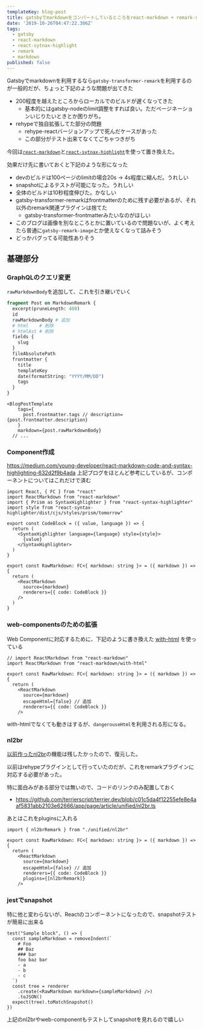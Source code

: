 ```yaml
---
templateKey: blog-post
title: gatsbyでmarkdownをコンバートしているところをreact-markdown + remark-syntax-highlightに置き換える
date: '2019-10-26T04:47:22.306Z'
tags:
  - gatsby
  - react-markdown
  - react-sytnax-highlight
  - remark
  - markdown
published: false
---
```


Gatsbyでmarkdownを利用するなら`gatsby-transformer-remark`を利用するのが一般的だが、ちょっと下記のような問題が出てきた

* 200程度を越えたところからローカルでのビルドが遅くなってきた
  * 基本的にはgatsby-nodeのlimit調整をすれば良い。ただページネーションいじりたいときとか困りがち。
* rehypeで独自拡張してた部分の問題
  * rehype-reactバージョンアップで死んだケースがあった
  * この部分がテスト出来てなくてごちゃつきがち

今回は[`react-markdown`](https://github.com/rexxars/react-markdown#parsing-html)と[`react-sytnax-highlight`](https://github.com/conorhastings/react-syntax-highlighter)を使って置き換えた。

効果だけ先に書いておくと下記のような形になった

* devのビルドは100ページのlimitの場合20s -> 4s程度に縮んだ。うれしい
* snapshotによるテストが可能になった。うれしい
* 全体のビルドは10秒程度伸びた。かなしい
* gatsby-transformer-remarkはfrontmatterのために残す必要があるが、それ以外のremark関連プラグインは捨てた
  * gatsby-transformer-frontmatterみたいなのがほしい
* このブログは画像を別なところとかに置いているので問題ないが、よく考えたら普通に`gatsby-remark-image`とか使えなくなって詰みそう
* どっかバグってる可能性ありそう

## 基礎部分

### GraphQLのクエリ変更
`rawMarkdownBody`を追加して、これを引き継いでいく

```graphql
fragment Post on MarkdownRemark {
  excerpt(pruneLength: 400)
  id
  rawMarkdownBody # 追加
  # html	# 削除
  # htmlAst # 削除　
  fields {
    slug
  }
  fileAbsolutePath
  frontmatter {
    title
    templateKey
    date(formatString: "YYYY/MM/DD")
    tags
  }
}

```

```tsx
<BlogPostTemplate
    tags={
      post.frontmatter.tags // description={post.frontmatter.description}
    }
    markdown={post.rawMarkdownBody}
  // ...
```
### Component作成

https://medium.com/young-developer/react-markdown-code-and-syntax-highlighting-632d2f9b4ada
上記ブログをほとんど参考にしているが、コンポーネントについてはこれだけで済む

```tsx
import React, { FC } from "react"
import ReactMarkdown from "react-markdown"
import { Prism as SyntaxHighlighter } from "react-syntax-highlighter"
import style from "react-syntax-highlighter/dist/cjs/styles/prism/tomorrow"

export const CodeBlock = ({ value, language }) => {
  return (
    <SyntaxHighlighter language={language} style={style}>
      {value}
    </SyntaxHighlighter>
  )
}

export const RawMarkdown: FC<{ markdown: string }> = ({ markdown }) => {
  return (
    <ReactMarkdown
      source={markdown}
      renderers={{ code: CodeBlock }}
    />
  )
}
```

### web-componentsのための拡張

Web Componentに対応するために、下記のように書き換えた
[with-html](https://github.com/rexxars/react-markdown#parsing-html) を使っている

```tsx
// import ReactMarkdown from "react-markdown"
import ReactMarkdown from "react-markdown/with-html" 

export const RawMarkdown: FC<{ markdown: string }> = ({ markdown }) => {
  return (
    <ReactMarkdown
      source={markdown}
      escapeHtml={false} // 追加
      renderers={{ code: CodeBlock }}
    />
```

with-htmlでなくても動きはするが、`dangerouseHtml`を利用される形になる。

### nl2br

[以前作ったnl2br](https://www.terrier.dev/blog/2019/20190305210537-rehype-ast-nl2br/)の機能は残したかったので、復元した。

以前はrehypeプラグインとして行っていたのだが、これをremarkプラグインに対応する必要があった。

特に面白みがある部分では無いので、コードのリンクのみ配置しておく

* https://github.com/terrierscript/terrier.dev/blob/c01c5da4f12255efe8e4aaf5831abb2103e62666/app/page/article/unified/nl2br.ts

あとはこれをpluginsに入れる

```tsx
import { nl2brRemark } from "./unified/nl2br"

export const RawMarkdown: FC<{ markdown: string }> = ({ markdown }) => {
  return (
    <ReactMarkdown
      source={markdown}
      escapeHtml={false} // 追加
      renderers={{ code: CodeBlock }}
      plugins={[nl2brRemark]}
    />
```

### jestでsnapshot

特に他と変わらないが、Reactのコンポーネントになったので、snapshotテストが簡易に出来る

```tsx
test("Sample block", () => {
  const sampleMarkdown = removeIndent(`
    # Foo
    ## Baz
    ### bar
    foo baz bar
    - a
    - b
    - c
  `)
  const tree = renderer
    .create(<RawMarkdown markdown={sampleMarkdown} />)
    .toJSON()
  expect(tree).toMatchSnapshot()
})
```

上記のnl2brやweb-componentもテストしてsnapshotを見れるので嬉しい